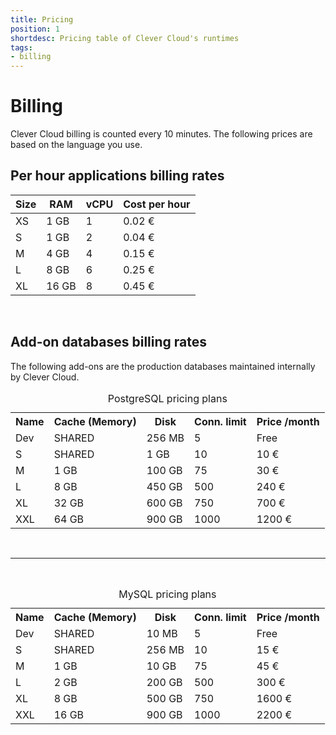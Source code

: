 ```yaml
---
title: Pricing
position: 1
shortdesc: Pricing table of Clever Cloud's runtimes
tags:
- billing
---
```

# Billing
Clever Cloud billing is counted every 10 minutes. The following prices are based on the language you use.


## Per hour applications billing rates

<!-- DO NOT ADD SPACES IN FRONT OF HTML! -->
<table class="table table-bordered table-striped dataTable" id="example">
<thead>
<tr >
  <th>Size</th>
  <th>RAM</th>
  <th>vCPU</th>
  <th>Cost per hour</th>
</tr>
</thead>
<tbody class="billing-table">
<tr>
  <td class="cc-col__price "><span class="label cc-label__price label-info">XS</span></td>
  <td class=" ">1 GB</td>
  <td class=" ">1</td>
  <td class=" ">0.02&nbsp;€</td>
</tr>
<tr class="even">
  <td class="cc-col__price "><span class="label cc-label__price label-info">S</span></td>
  <td class=" ">1 GB</td><td class=" ">2</td>
  <td class=" ">0.04&nbsp;€</td></tr><tr class="odd">
  <td class="cc-col__price "><span class="label cc-label__price label-info">M</span></td>
  <td class=" ">4 GB</td>
  <td class=" ">4</td><td class=" ">0.15&nbsp;€</td></tr><tr class="even">
  <td class="cc-col__price "><span class="label cc-label__price label-info">L</span></td>
  <td class=" ">8 GB</td>
  <td class=" ">6</td><td class=" ">0.25&nbsp;€</td>
</tr>
<tr class="odd">
  <td class="cc-col__price "><span class="label cc-label__price label-info">XL</span></td>
  <td class=" ">16 GB</td><td class=" ">8</td>
  <td class=" ">0.45&nbsp;€</td>
</tr>
</tbody>
</table>
<br/>

## Add-on databases billing rates  

The following add-ons are the production databases maintained internally by Clever Cloud.


<table class="table table-bordered table-striped dataTable"><caption>PostgreSQL pricing plans</caption>
<tr>
  <th>Name</th>
  <th>Cache (Memory)</th>
  <th>Disk</th>
  <th>Conn. limit</th>
  <th>Price /month</th>
</tr>
<tr>
  <td class="cc-col__price "><span class="label cc-label__price label-info">Dev</span></td>
  <td>SHARED</td>
  <td>256 MB</td>
  <td>5</td>
  <td>Free</td>
</tr>
<tr>
  <td class="cc-col__price "><span class="label cc-label__price label-info">S</span></td>
  <td>SHARED</td>
  <td>1 GB</td>
  <td>10</td>
  <td>10 €</td>
</tr>
<tr>
  <td class="cc-col__price "><span class="label cc-label__price label-info">M</span></td>
  <td>1 GB</td>
  <td>100 GB</td>
  <td>75</td>
  <td>30 €</td>
</tr>
<tr>
  <td class="cc-col__price "><span class="label cc-label__price label-info">L</span></td>
  <td>8 GB</td>
  <td>450 GB</td>
  <td>500</td>
  <td>240 €</td>
</tr>
<tr>
  <td class="cc-col__price "><span class="label cc-label__price label-info">XL</span></td>
  <td>32 GB</td>
  <td>600 GB</td>
  <td>750</td>
  <td>700 €</td>
</tr>
<tr>
  <td class="cc-col__price "><span class="label cc-label__price label-info">XXL</span></td>
  <td>64 GB</td>
  <td>900 GB</td>
  <td>1000</td>
  <td>1200 €</td>
</tr>
</table>
<br>
<hr>
<br>
<table class="table table-bordered table-striped dataTable"><caption>MySQL pricing plans</caption>
<tr>
  <th>Name</th>
  <th>Cache (Memory)</th>
  <th>Disk</th>
  <th>Conn. limit</th>
  <th>Price /month</th>
</tr>
<tr>
  <td class="cc-col__price "><span class="label cc-label__price label-info">Dev</span></td>
  <td>SHARED</td>
  <td>10 MB</td>
  <td>5</td>
  <td>Free</td>
</tr>
<tr>
  <td class="cc-col__price "><span class="label cc-label__price label-info">S</span></td>
  <td>SHARED</td>
  <td>256 MB</td>
  <td>10</td>
  <td>15 €</td>
</tr>
<tr>
  <td class="cc-col__price "><span class="label cc-label__price label-info">M</span></td>
  <td>1 GB</td>
  <td>10 GB</td>
  <td>75</td>
  <td>45 €</td>
</tr>
<tr>
  <td class="cc-col__price "><span class="label cc-label__price label-info">L</span></td>
  <td>2 GB</td>
  <td>200 GB</td>
  <td>500</td>
  <td>300 €</td>
</tr>
<tr>
  <td class="cc-col__price "><span class="label cc-label__price label-info">XL</span></td>
  <td>8 GB</td>
  <td>500 GB</td>
  <td>750</td>
  <td>1600 €</td>
</tr>
<tr>
  <td class="cc-col__price "><span class="label cc-label__price label-info">XXL</span></td>
  <td>16 GB</td>
  <td>900 GB</td>
  <td>1000</td>
  <td>2200 €</td>
</tr>
</table>

